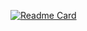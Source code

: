 [![Readme Card](https://github-readme-stats.vercel.app/api/pin/?username=asleep-cult&repo=github-readme-stats)](https://github.com/anuraghazra/github-readme-stats)
